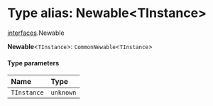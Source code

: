 # Type alias: Newable\<TInstance>

[interfaces](/auto-docs/fixed-layout-editor/modules/interfaces.md).Newable

**Newable**<`TInstance`>: `CommonNewable`<`TInstance`>

#### Type parameters

| Name | Type |
| :------ | :------ |
| `TInstance` | `unknown` |
